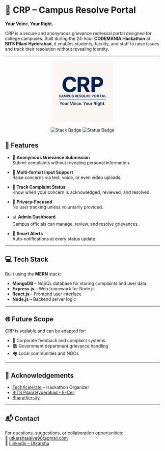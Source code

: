 # 🏫 CRP – Campus Resolve Portal  
**Your Voice. Your Right.**

CRP is a secure and anonymous grievance redressal portal designed for college campuses. Built during the 24-hour **CODEMANIA Hackathon** at **BITS Pilani Hyderabad**, it enables students, faculty, and staff to raise issues and track their resolution without revealing identity.

---

<p align="center">
  <img src="./crp.png" alt="CRP Logo" width="200"/>
</p>


<p align="center">
  <img src="https://img.shields.io/badge/stack-MERN-green" alt="Stack Badge"/>
  <img src="https://img.shields.io/badge/status-In%20Development-orange" alt="Status Badge"/>
</p>


## 🚀 Features

- 📢 **Anonymous Grievance Submission**  
  Submit complaints without revealing personal information.

- 🧾 **Multi-format Input Support**  
  Raise concerns via text, voice, or even video uploads.

- 🔄 **Track Complaint Status**  
  Know when your concern is acknowledged, reviewed, and resolved.

- 🔐 **Privacy-Focused**  
  No user tracking unless voluntarily provided.

- 📊 **Admin Dashboard**  
  Campus officials can manage, review, and resolve grievances.

- 🔔 **Smart Alerts**  
  Auto-notifications at every status update.

---

## 💻 Tech Stack

Built using the **MERN** stack:

- **MongoDB** – NoSQL database for storing complaints and user data  
- **Express.js** – Web framework for Node.js  
- **React.js** – Frontend user interface  
- **Node.js** – Backend server logic

---

## 🌐 Future Scope

CRP is scalable and can be adapted for:

- 🏢 Corporate feedback and complaint systems  
- 🏛️ Government department grievance handling  
- 🏘️ Local communities and NGOs

---

## 🤝 Acknowledgements

- [TechXcelerate](https://techxcelerate.in) – Hackathon Organizer  
- [BITS Pilani Hyderabad – E-Cell](https://www.bits-pilani.ac.in/hyderabad/)  
- [BharatVersity](https://www.bharatversity.com)

---

## 📬 Contact

For questions, suggestions, or collaboration opportunities:  
📧 utkarshasalve90@gmail.com  
🔗 [LinkedIn – Utkarsha](http://www.linkedin.com/in/utkarsha-salve-253b95259/)

